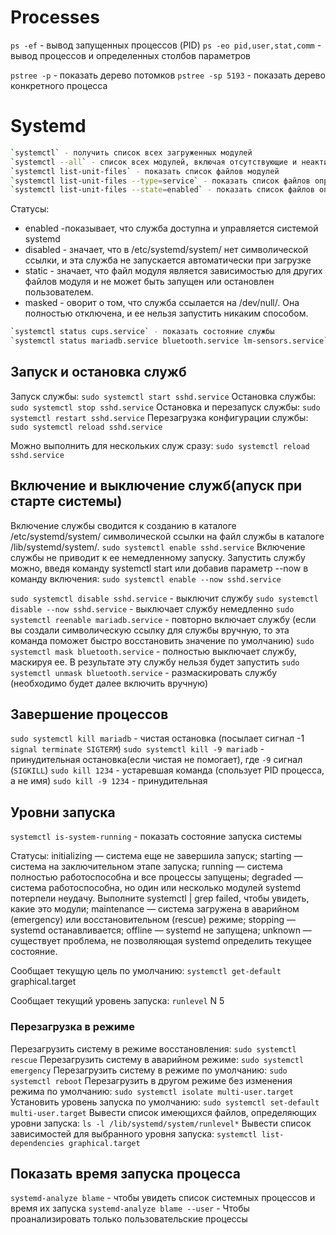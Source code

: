 # Processes
`ps -ef` - вывод запущенных процессов (PID)
`ps -eo pid,user,stat,comm` - вывод процессов и определенных столбов параметров

`pstree -p` - показать дерево потомков
`pstree -sp 5193` - показать дерево конкретного процесса


# Systemd
```bash
`systemctl` - получить список всех загруженных модулей
`systemctl --all` - список всех модулей, включая отсутствующие и неактивные
`systemctl list-unit-files` - показать список файлов модулей
`systemctl list-unit-files --type=service` - показать список файлов определенного типа
`systemctl list-unit-files --state=enabled` - показать список файлов определенного статуса
```
Статусы:
- enabled -показывает, что служба доступна и управляется системой systemd
- disabled - значает, что в /etc/systemd/system/ нет символической ссылки, и эта служба не запускается автоматически при загрузке
- static - значает, что файл модуля является зависимостью для других файлов модуля и не может быть запущен или остановлен пользователем.
- masked - оворит о том, что служба ссылается на /dev/null/. Она полностью отключена, и ее нельзя запустить никаким способом.

```bash
`systemctl status cups.service` - показать состояние службы
`systemctl status mariadb.service bluetooth.service lm-sensors.service` - получить состояние нескольких служб
```

## Запуск и остановка служб 
Запуск службы:
`sudo systemctl start sshd.service`
Остановка службы:
`sudo systemctl stop sshd.service`
Остановка и перезапуск службы:
`sudo systemctl restart sshd.service`
Перезагрузка конфигурации службы:
`sudo systemctl reload sshd.service`

Можно выполнить для нескольких служ сразу:
`sudo systemctl reload sshd.service`

## Включение и выключение служб(апуск при старте системы)

Включение службы сводится к созданию в каталоге /etc/systemd/system/ символической ссылки на файл службы в каталоге /lib/systemd/system/.
`sudo systemctl enable sshd.service`
Включение службы не приводит к ее немедленному запуску. Запустить службу можно, введя команду systemctl start или добавив параметр --now в команду включения:
`sudo systemctl enable --now sshd.service`

`sudo systemctl disable sshd.service` - выключит службу
`sudo systemctl disable --now sshd.service` - выключает службу немедленно
`sudo systemctl reenable mariadb.service` - повторно включает службу (если вы создали символическую ссылку для службы вручную, то эта команда поможет быстро восстановить значение по умолчанию)
`sudo systemctl mask bluetooth.service` - полностью выключает службу, маскируя ее. В результате эту службу нельзя будет запустить
`sudo systemctl unmask bluetooth.service` - размаскировать службу (необходимо будет далее включить вручную)

## Завершение процессов
`sudo systemctl kill mariadb` - чистая остановка (посылает сигнал -1 `signal terminate SIGTERM`)
`sudo systemctl kill -9 mariadb` - принудительная остановка(если чистая не помогает), где `-9` сигнал (`SIGKILL`)
`sudo kill 1234` - устаревшая команда (спользует PID процесса, а не имя)
`sudo kill -9 1234` - принудительная

## Уровни запуска
`systemctl is-system-running` - показать состояние запуска системы

Статусы:
initializing — система еще не завершила запуск;
starting — система на заключительном этапе запуска;
running — система полностью работоспособна и все процессы запущены;
degraded — система работоспособна, но один или несколько модулей systemd
потерпели неудачу. Выполните systemctl | grep failed, чтобы увидеть, какие
это модули;
maintenance — система загружена в аварийном (emergency) или восстановительном (rescue) режиме;
stopping — systemd останавливается;
offline — systemd не запущена;
unknown — существует проблема, не позволяющая systemd определить текущее состояние.


Сообщает текущую цель по умолчанию:
`systemctl get-default`
graphical.target

Сообщает текущий уровень запуска:
`runlevel`
N 5

### Перезагрузка в режиме
Перезагрузить систему в режиме восстановления:
`sudo systemctl rescue`
Перезагрузить систему в аварийном режиме:
`sudo systemctl emergency`
Перезагрузить систему в режиме по умолчанию:
`sudo systemctl reboot`
Перезагрузить в другом режиме без изменения режима по умолчанию:
`sudo systemctl isolate multi-user.target`
Установить уровень запуска по умолчанию:
`sudo systemctl set-default multi-user.target`
Вывести список имеющихся файлов, определяющих уровни запуска:
`ls -l /lib/systemd/system/runlevel*`
Вывести список зависимостей для выбранного уровня запуска:
`systemctl list-dependencies graphical.target`

## Показать время запуска процесса
`systemd-analyze blame` - чтобы увидеть список системных процессов и время их запуска
`systemd-analyze blame --user` - Чтобы проанализировать только пользовательские процессы